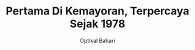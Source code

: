 ---
layout: home
title: Pertama Di Kemayoran, Terpercaya Sejak 1978
descriptions: Optik Pertama & Terpercaya di Kemayoran. Periksa & Service Mata Gratis, Kacamata Cicilan, Bergaransi, Tanpa Credit Card, Tanpa Bunga, Aman Riba & Menerima KJP
keywords: Optikal Bahari, Kemayoran, Periksa Mata Gratis, Optik, Bendungan Jago, Optik KJP, Kacamata Cicilan
lang: id-ID
author: Optikal Bahari
categories: [Info]
tags: [layanan, optikal]
background: /assets/img/bg-index-ramadan.jpg
---